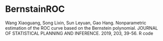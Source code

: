 # BernstainROC
Wang Xiaoguang, Song Lixin, Sun Leyuan, Gao Hang. Nonparametric estimation of the ROC curve based on the Bernstein polynomial. JOURNAL OF STATISTICAL PLANNING AND INFERENCE. 2019, 203, 39-56.
R code
